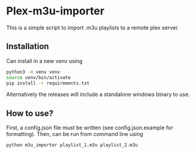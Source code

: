 # Plex-m3u-importer
This is a simple script to import .m3u playlists to a remote plex server.
## Installation
Can install in a new venv using
```bash
python3 -m venv venv
source venv/bin/activate
pip install -r requirements.txt
```
Alternatively the releases will include a standalone windows binary to use.
## How to use?
First, a config.json file must be written (see config.json.example for formatting). Then, can be run from command line using
```bash
python m3u_importer playlist_1.m3u playlist_2.m3u
```
